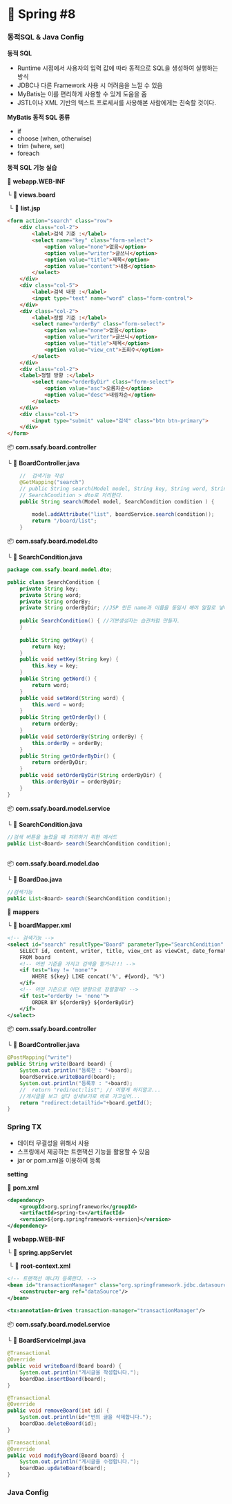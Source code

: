 # :seedling: Spring #8

### 동적SQL & Java Config

**동적 SQL**

* Runtime 시점에서 사용자의 입력 값에 따라 동적으로 SQL을 생성하여 실행하는 방식
* JDBC나 다른 Framework 사용 시 어려움을 느낄 수 있음
* MyBatis는 이를 편리하게 사용할 수 있게 도움을 줌
* JSTL이나 XML 기반의 텍스트 프로세서를 사용해본 사람에게는 친숙할 것이다. 



**MyBatis 동적 SQL 종류**

* if
* choose (when, otherwise)
* trim (where, set)
* foreach



**동적 SQL 기능 실습**

:open_file_folder: **webapp.WEB-INF**

└ :open_file_folder: **views.board**

​	└ :page_facing_up: **list.jsp**

```html
<form action="search" class="row">
	<div class="col-2">
		<label>검색 기준 :</label>
		<select name="key" class="form-select">
			<option value="none">없음</option>
			<option value="writer">글쓰니</option>
			<option value="title">제목</option>
			<option value="content">내용</option>
		</select>
	</div>
	<div class="col-5">
		<label>검색 내용 :</label>
		<input type="text" name="word" class="form-control">
	</div>
	<div class="col-2">
		<label>정렬 기준 :</label>
		<select name="orderBy" class="form-select">
			<option value="none">없음</option>
			<option value="writer">글쓰니</option>
			<option value="title">제목</option>
			<option value="view_cnt">조회수</option>
		</select>
	</div>
	<div class="col-2">
	<label>정렬 방향 :</label>
		<select name="orderByDir" class="form-select">
			<option value="asc">오름차순</option>
			<option value="desc">내림차순</option>
		</select>
	</div>
	<div class="col-1">
		<input type="submit" value="검색" class="btn btn-primary">
	</div>
</form>
```

:package: **com.ssafy.board.controller**

└ :page_facing_up: **BoardController.java**

```java
	//	검색기능 작성
	@GetMapping("search")
	// public String search(Model model, String key, String word, String ..)
	// SearchCondition > dto로 처리한다.
	public String search(Model model, SearchCondition condition ) {
		
		model.addAttribute("list", boardService.search(condition));
		return "/board/list";
	}
```

:package: **com.ssafy.board.model.dto**

└ :page_facing_up: **SearchCondition.java**

```java
package com.ssafy.board.model.dto;

public class SearchCondition {
	private String key;
	private String word;
	private String orderBy;
	private String orderByDir; //JSP 만든 name과 이름을 동일시 해야 알잘로 넣어주더라...
	
	public SearchCondition() { //기본생성자는 습관처럼 만들자.
	}
	
	public String getKey() {
		return key;
	}
	public void setKey(String key) {
		this.key = key;
	}
	public String getWord() {
		return word;
	}
	public void setWord(String word) {
		this.word = word;
	}
	public String getOrderBy() {
		return orderBy;
	}
	public void setOrderBy(String orderBy) {
		this.orderBy = orderBy;
	}
	public String getOrderByDir() {
		return orderByDir;
	}
	public void setOrderByDir(String orderByDir) {
		this.orderByDir = orderByDir;
	}
}
```

:package: **com.ssafy.board.model.service**

└ :page_facing_up: **SearchCondition.java**

```java
//검색 버튼을 눌렀을 때 처리하기 위한 메서드
public List<Board> search(SearchCondition condition);
	
```

:package: **com.ssafy.board.model.dao**

└ :page_facing_up: **BoardDao.java**

```java
//검색기능
public List<Board> search(SearchCondition condition);
```

:open_file_folder: **mappers**

└ :page_facing_up: **boardMapper.xml**

```xml
<!-- 검색기능 -->
<select id="search" resultType="Board" parameterType="SearchCondition" >
	SELECT id, content, writer, title, view_cnt as viewCnt, date_format(reg_date, '%y-%m-%d %H:%i:%s') as regDate
	FROM board
	<!-- 어떤 기준을 가지고 검색을 할거냐!!! -->
	<if test="key != 'none'">
		WHERE ${key} LIKE concat('%', #{word}, '%')
	</if>
	<!-- 어떤 기준으로 어떤 방향으로 정렬할래? -->
	<if test="orderBy != 'none'">
		ORDER BY ${orderBy} ${orderByDir}
	</if>
</select>
```

:package: **com.ssafy.board.controller**

└ :page_facing_up: **BoardController.java**

```java
@PostMapping("write")
public String write(Board board) {
	System.out.println("등록전 : "+board);
	boardService.writeBoard(board);
	System.out.println("등록후 : "+board);
	//	return "redirect:list"; // 이렇게 하지말고...
	//게시글을 보고 싶다 상세보기로 바로 가고싶어...
	return "redirect:detail?id="+board.getId();
}
```





### **Spring TX**

* 데이터 무결성을 위해서 사용
* 스프링에서 제공하는 트랜잭션 기능을 활용할 수 있음
* jar or pom.xml을 이용하여 등록



 **setting**

:page_facing_up: **pom.xml**

```xml
<dependency>
	<groupId>org.springframework</groupId>
	<artifactId>spring-tx</artifactId>
	<version>${org.springframework-version}</version>
</dependency>
```

:open_file_folder: **webapp.WEB-INF**

└ :open_file_folder: **spring.appServlet**

​	└ :page_facing_up: **root-context.xml**

```xml
<!-- 트랜잭션 매니저 등록한다. -->
<bean id="transactionManager" class="org.springframework.jdbc.datasource.DataSourceTransactionManager">
	<constructor-arg ref="dataSource"/>
</bean>
	
<tx:annotation-driven transaction-manager="transactionManager"/>
```

:package: **com.ssafy.board.model.service**

└ :page_facing_up: **BoardServiceImpl.java**

```java
@Transactional
@Override
public void writeBoard(Board board) {
	System.out.println("게시글을 작성합니다.");
	boardDao.insertBoard(board);
}

@Transactional
@Override
public void removeBoard(int id) {
	System.out.println(id+"번의 글을 삭제합니다.");
	boardDao.deleteBoard(id);
}

@Transactional
@Override
public void modifyBoard(Board board) {
	System.out.println("게시글을 수정합니다.");
	boardDao.updateBoard(board);
}
```







### Java Config
